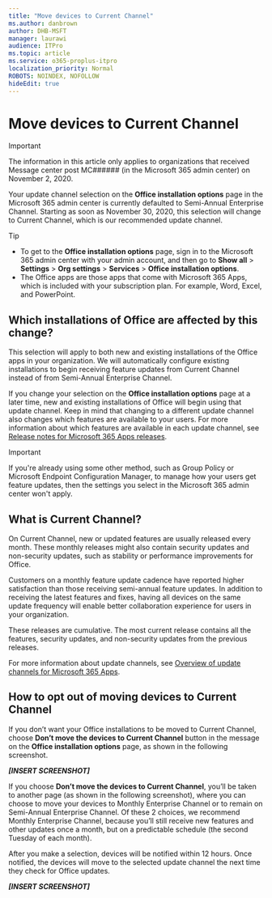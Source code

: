```yaml
---
title: "Move devices to Current Channel"
ms.author: danbrown
author: DHB-MSFT
manager: laurawi
audience: ITPro
ms.topic: article
ms.service: o365-proplus-itpro
localization_priority: Normal
ROBOTS: NOINDEX, NOFOLLOW
hideEdit: true
---
```


# Move devices to Current Channel

> [!IMPORTANT]
> The information in this article only applies to organizations that received Message center post MC###### (in the Microsoft 365 admin center) on November 2, 2020.

Your update channel selection on the **Office installation options** page in the Microsoft 365 admin center is currently defaulted to Semi-Annual Enterprise Channel. Starting as soon as November 30, 2020, this selection will change to Current Channel, which is our recommended update channel.

> [!TIP]
> - To get to the **Office installation options** page, sign in to the Microsoft 365 admin center with your admin account, and then go to **Show all** > **Settings** > **Org settings** > **Services** > **Office installation options**.
> - The Office apps are those apps that come with Microsoft 365 Apps, which is included with your subscription plan. For example, Word, Excel, and PowerPoint.

## Which installations of Office are affected by this change?

This selection will apply to both new and existing installations of the Office apps in your organization. We will automatically configure existing installations to begin receiving feature updates from Current Channel instead of from Semi-Annual Enterprise Channel.

If you change your selection on the **Office installation options** page at a later time, new and existing installations of Office will begin using that update channel. Keep in mind that changing to a different update channel also changes which features are available to your users. For more information about which features are available in each update channel, see [Release notes for Microsoft 365 Apps releases](https://docs.microsoft.com/officeupdates/release-notes-microsoft365-apps#release-notes-for-microsoft-365-apps-releases).

> [!IMPORTANT]
> If you're already using some other method, such as Group Policy or Microsoft Endpoint Configuration Manager, to manage how your users get feature updates, then the settings you select in the Microsoft 365 admin center won't apply.

## What is Current Channel?

On Current Channel, new or updated features are usually released every month. These monthly releases might also contain security updates and non-security updates, such as stability or performance improvements for Office.

Customers on a monthly feature update cadence have reported higher satisfaction than those receiving semi-annual feature updates. In addition to receiving the latest features and fixes, having all devices on the same update frequency will enable better collaboration experience for users in your organization.

These releases are cumulative. The most current release contains all the features, security updates, and non-security updates from the previous releases.

For more information about update channels, see [Overview of update channels for Microsoft 365 Apps](../overview-update-channels.md).

## How to opt out of moving devices to Current Channel

If you don’t want your Office installations to be moved to Current Channel, choose **Don’t move the devices to Current Channel** button in the message on the **Office installation options** page, as shown in the following screenshot.

  ***[INSERT SCREENSHOT]***


If you choose **Don’t move the devices to Current Channel**, you’ll be taken to another page (as shown in the following screenshot), where you can choose to move your devices to Monthly Enterprise Channel or to remain on Semi-Annual Enterprise Channel. Of these 2 choices, we recommend Monthly Enterprise Channel, because you’ll still receive new features and other updates once a month, but on a predictable schedule (the second Tuesday of each month).

After you make a selection, devices will be notified within 12 hours. Once notified, the devices will move to the selected update channel the next time they check for Office updates.

  ***[INSERT SCREENSHOT]***